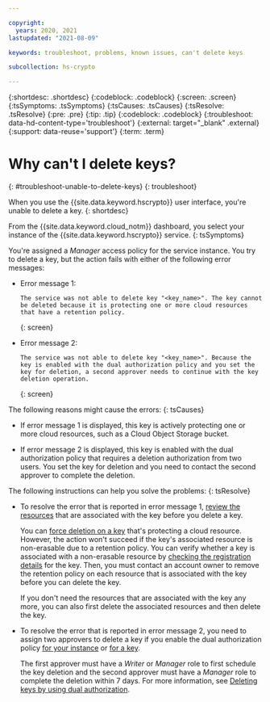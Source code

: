 ```yaml
---

copyright:
  years: 2020, 2021
lastupdated: "2021-08-09"

keywords: troubleshoot, problems, known issues, can't delete keys

subcollection: hs-crypto

---
```


{:shortdesc: .shortdesc}
{:codeblock: .codeblock}
{:screen: .screen}
{:tsSymptoms: .tsSymptoms}
{:tsCauses: .tsCauses}
{:tsResolve: .tsResolve}
{:pre: .pre}
{:tip: .tip}
{:codeblock: .codeblock}
{:troubleshoot: data-hd-content-type='troubleshoot'}
{:external: target="_blank" .external}
{:support: data-reuse='support'}
{:term: .term}

# Why can't I delete keys?
{: #troubleshoot-unable-to-delete-keys}
{: troubleshoot}

When you use the {{site.data.keyword.hscrypto}} user interface, you're unable to delete a key.
{: shortdesc}

From the {{site.data.keyword.cloud_notm}} dashboard, you select your instance of the {{site.data.keyword.hscrypto}} service.
{: tsSymptoms}

You're assigned a _Manager_ access policy for the service instance. You try to delete a key, but the action fails with either of the following error messages:

- Error message 1:

  ```
  The service was not able to delete key "<key_name>". The key cannot be deleted because it is protecting one or more cloud resources that have a retention policy.
  ```
  {: screen}

- Error message 2:

  ```
  The service was not able to delete key "<key_name>". Because the key is enabled with the dual authorization policy and you set the key for deletion, a second approver needs to continue with the key deletion operation.
  ```
  {: screen}

The following reasons might cause the errors:
{: tsCauses}

- If error message 1 is displayed, this key is actively protecting one or more cloud resources, such as a Cloud Object Storage bucket.

- If error message 2 is displayed, this key is enabled with the dual authorization policy that requires a deletion authorization from two users. You set the key for deletion and you need to contact the second approver to complete the deletion.

The following instructions can help you solve the problems:
{: tsResolve}

- To resolve the error that is reported in error message 1, [review the resources](/docs/hs-crypto?topic=hs-crypto-view-protected-resources) that are associated with the key before you delete a key.

  You can [force deletion on a key](/docs/hs-crypto?topic=hs-crypto-delete-keys#delete-key-force) that's protecting a cloud resource. However, the action won't succeed if the key's associated resource is non-erasable due to a retention policy. You can verify whether a key is associated with a non-erasable resource by [checking the registration details](/docs/hs-crypto?topic=hs-crypto-view-protected-resources#view-protected-resources-api) for the key. Then, you must contact an account owner to remove the retention policy on each resource that is associated with the key before you can delete the key.

  If you don't need the resources that are associated with the key any more, you can also first delete the associated resources and then delete the key.

- To resolve the error that is reported in error message 2, you need to assign two approvers to delete a key if you enable the dual authorization policy [for your instance](/docs/hs-crypto?topic=hs-crypto-manage-dual-auth) or [for a key](/docs/hs-crypto?topic=hs-crypto-set-dual-auth-key-policy).

  The first approver must have a _Writer_ or _Manager_ role to first schedule the key deletion and the second approver must have a _Manager_ role to complete the deletion within 7 days. For more information, see [Deleting keys by using dual authorization](/docs/hs-crypto?topic=hs-crypto-delete-dual-auth-keys).
